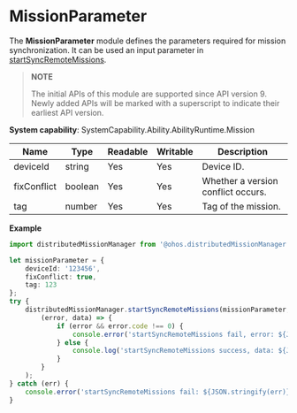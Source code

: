 # MissionParameter

The **MissionParameter** module defines the parameters required for mission synchronization. It can be used an input parameter in [startSyncRemoteMissions](js-apis-distributedMissionManager.md#distributedmissionmanagerstartsyncremotemissions).

> **NOTE**
> 
> The initial APIs of this module are supported since API version 9. Newly added APIs will be marked with a superscript to indicate their earliest API version.

**System capability**: SystemCapability.Ability.AbilityRuntime.Mission

| Name         | Type   | Readable  | Writable  | Description         |
| ----------- | ------- | ---- | ---- | ----------- |
| deviceId    | string  | Yes   | Yes   | Device ID.    |
| fixConflict | boolean | Yes   | Yes   | Whether a version conflict occurs.|
| tag         | number  | Yes   | Yes   | Tag of the mission.   |

**Example**
```ts
import distributedMissionManager from '@ohos.distributedMissionManager';

let missionParameter = {
    deviceId: '123456',
    fixConflict: true,
    tag: 123
};
try {
    distributedMissionManager.startSyncRemoteMissions(missionParameter,
        (error, data) => {
            if (error && error.code !== 0) {
                console.error('startSyncRemoteMissions fail, error: ${JSON.stringify(error)}');
            } else {
                console.log('startSyncRemoteMissions success, data: ${JSON.stringify(data)}');
            }
        }
    );
} catch (err) {
    console.error('startSyncRemoteMissions fail: ${JSON.stringify(err)}');
}
```
